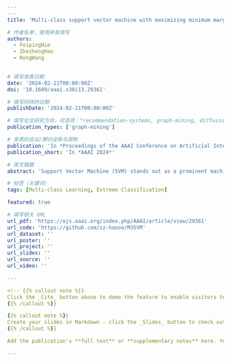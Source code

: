 ```yaml
---
​---
title: 'Multi-class support vector machine with maximizing minimum margin'

# 作者名单，使用拼音填写
authors:
  - FeipingNie
  - ZhezhengHao
  - RongWang

  
# 填写发表日期
date: '2024-02-21T00:00:00Z'
doi: '10.1609/aaai.v38i13.29361'

# 填写同样的日期
publishDate: '2024-02-21T00:00:00Z'

# 填写论文研究方向，可选项："recommendation-systems, graph-mining, diffusion-models, knowledge-distillation"
publication_types: ['graph-mining']

# 发表的会议/期刊全称与简称
publication: 'In *Proceedings of the AAAI Conference on Artificial Intelligence*'
publication_short: 'In *AAAI 2024*'

# 英文摘要
abstract: 'Support Vector Machine (SVM) stands out as a prominent machine learning technique widely applied in practical pattern recognition tasks. It achieves binary classification by maximizing the "margin", which represents the minimum distance between instances and the decision boundary. Although many efforts have been dedicated to expanding SVM for multi-class case through strategies such as one versus one and one versus the rest, satisfactory solutions remain to be developed. In this paper, we propose a novel method for multi-class SVM that incorporates pairwise class loss considerations and maximizes the minimum margin. Adhering to this concept, we embrace a new formulation that imparts heightened flexibility to multi-class SVM. Furthermore, the correlations between the proposed method and multiple forms of multi-class SVM are analyzed. The proposed regularizer, akin to the concept of "margin", can serve as a seamless enhancement over the softmax in deep learning, providing guidance for network parameter learning. Empirical evaluations demonstrate the effectiveness and superiority of our proposed method over existing multi-classification methods. Complete version is available at https://arxiv.org/pdf/2312.06578.pdf. Code is available at https://github.com/zz-haooo/M3SVM.'

# 标签（关键词）
tags: [Multi-class Learning, Extreme Classification]

featured: true

# 填写相关 URL
url_pdf: 'https://ojs.aaai.org/index.php/AAAI/article/view/29361'
url_code: 'https://github.com/zz-haooo/M3SVM'
url_dataset: ''
url_poster: ''
url_project: ''
url_slides: ''
url_source: ''
url_video: ''

​---

<!-- {{% callout note %}}
Click the _Cite_ button above to demo the feature to enable visitors to import publication metadata into their reference management software.
{{% /callout %}}

{{% callout note %}}
Create your slides in Markdown - click the _Slides_ button to check out the example.
{{% /callout %}}

Add the publication's **full text** or **supplementary notes** here. You can use rich formatting such as including [code, math, and images](https://docs.hugoblox.com/content/writing-markdown-latex/). -->

---
```



